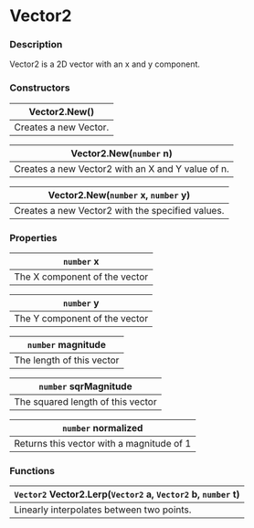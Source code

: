 # Vector2

### Description

Vector2 is a 2D vector with an x and y component.

### Constructors

| Vector2.New()         |
| --------------------- |
| Creates a new Vector. |

| Vector2.New(`number` n)                           |
| ------------------------------------------------- |
| Creates a new Vector2 with an X and Y value of n. |

| Vector2.New(`number` x, `number` y)              |
| ------------------------------------------------ |
| Creates a new Vector2 with the specified values. |

### Properties

| `number` x                    |
| ----------------------------- |
| The X component of the vector |

| `number` y                    |
| ----------------------------- |
| The Y component of the vector |

| `number` magnitude        |
| ------------------------- |
| The length of this vector |

| `number` sqrMagnitude             |
| --------------------------------- |
| The squared length of this vector |

| `number` normalized                       |
| ----------------------------------------- |
| Returns this vector with a magnitude of 1 |

### Functions

| `Vector2` Vector2.Lerp(`Vector2` a, `Vector2` b, `number` t) |
| ------------------------------------------------------------ |
| Linearly interpolates between two points.                    |
